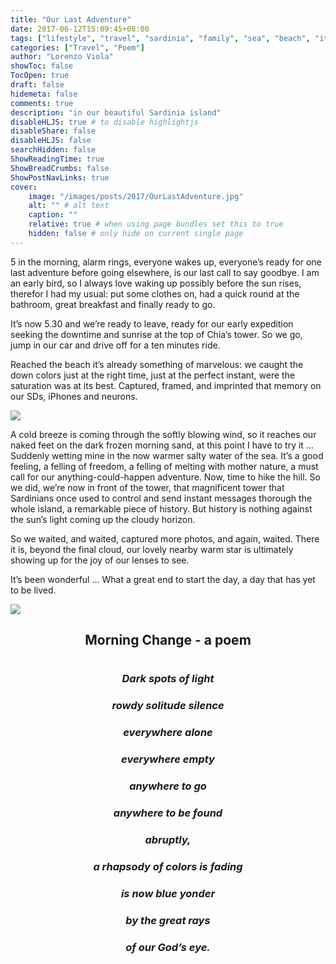 ```yaml
---
title: "Our Last Adventure"
date: 2017-06-12T15:09:45+08:00
tags: ["lifestyle", "travel", "sardinia", "family", "sea", "beach", "italy", "landscape", "poem"]
categories: ["Travel", "Poem"]
author: "Lorenzo Viola"
showToc: false
TocOpen: true
draft: false
hidemeta: false
comments: true
description: "in our beautiful Sardinia island"
disableHLJS: true # to disable highlightjs
disableShare: false
disableHLJS: false
searchHidden: false
ShowReadingTime: true
ShowBreadCrumbs: false
ShowPostNavLinks: true
cover:
    image: "/images/posts/2017/OurLastAdventure.jpg"
    alt: "" # alt text
    caption: ""
    relative: true # when using page bundles set this to true
    hidden: false # only hide on current single page
---
```

5 in the morning, alarm rings, everyone wakes up, everyone’s ready for one last adventure before going elsewhere, is our last call to say goodbye.
I am an early bird, so I always love waking up possibly before the sun rises, therefor I had my usual: put some clothes on, had a quick round at the bathroom, great breakfast and finally ready to go.

It’s now 5.30 and we’re ready to leave, ready for our early expedition seeking the downtime and sunrise at the top of Chia’s tower.
So we go, jump in our car and drive off for a ten minutes ride.

Reached the beach it’s already something of marvelous: we caught the down colors just at the right time, just at the perfect instant, were the saturation was at its best.
Captured, framed, and imprinted that memory on our SDs, iPhones and neurons.

![](/images/posts/2017/OurLastAdventure2.jpg#center)

A cold breeze is coming through the softly blowing wind, so it reaches our naked feet on the dark frozen morning sand, at this point I have to try it … Suddenly wetting mine in the now warmer salty water of the sea.
It’s a good feeling, a felling of freedom, a felling of melting with mother nature, a must call for our anything-could-happen adventure. Now, time to hike the hill.
So we did, we’re now in front of the tower, that magnificent tower that Sardinians once used to control and send instant messages thorough the whole island, a remarkable piece of history.
But history is nothing against the sun’s light coming up the cloudy horizon.

So we waited, and waited, captured more photos, and again, waited. There it is, beyond the final cloud, our lovely nearby warm star is ultimately showing up for the joy of our lenses to see.

It’s been wonderful … What a great end to start the day, a day that has yet to be lived.

![](/images/posts/2017/OurLastAdventure3.jpg#center)

## **<p align="center">Morning Change - a poem</p>**
# 
### ***<p align="center">Dark spots of light</p>***
### ***<p align="center">rowdy solitude silence</p>***
### 
### ***<p align="center">everywhere alone</p>***
### ***<p align="center">everywhere empty</p>***
### 
### ***<p align="center">anywhere to go</p>***
### ***<p align="center">anywhere to be found</p>***
### 
### ***<p align="center">abruptly,</p>***
### ***<p align="center">a rhapsody of colors is fading</p>*** 
### ***<p align="center">is now blue yonder</p>*** 
### ***<p align="center">by the great rays</p>***
### ***<p align="center">of our God’s eye.</p>***